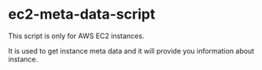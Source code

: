 # ec2-meta-data-script

This script is only for AWS EC2 instances.

It is used to get instance meta data and it will provide you information about instance.
